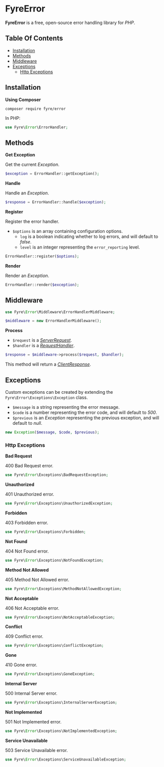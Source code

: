 # FyreError

**FyreError** is a free, open-source error handling library for *PHP*.


## Table Of Contents
- [Installation](#installation)
- [Methods](#methods)
- [Middleware](#middleware)
- [Exceptions](#exceptions)
    - [Http Exceptions](#http-exceptions)



## Installation

**Using Composer**

```
composer require fyre/error
```

In PHP:

```php
use Fyre\Error\ErrorHandler;
```


## Methods

**Get Exception**

Get the current *Exception*.

```php
$exception = ErrorHandler::getException();
```

**Handle**

Handle an *Exception*.

```php
$response = ErrorHandler::handle($exception);
```

**Register**

Register the error handler.

- `$options` is an array containing configuration options.
    - `log` is a boolean indicating whether to log errors, and will default to *false*.
    - `level` is an integer representing the `error_reporting` level.

```php
ErrorHandler::register($options);
```

**Render**

Render an *Exception*.

```php
ErrorHandler::render($exception);
```


## Middleware

```php
use Fyre\Error\Middleware\ErrorHandlerMiddleware;
```

```php
$middleware = new ErrorHandlerMiddleware();
```

**Process**

- `$request` is a [*ServerRequest*](https://github.com/elusivecodes/FyreServer#server-requests).
- `$handler` is a [*RequestHandler*](https://github.com/elusivecodes/FyreMiddleware#request-handlers).

```php
$response = $middleware->process($request, $handler);
```

This method will return a [*ClientResponse*](https://github.com/elusivecodes/FyreServer#client-responses).


## Exceptions

Custom exceptions can be created by extending the `Fyre\Error\Exceptions\Exception` class.

- `$message` is a string representing the error message.
- `$code` is a number representing the error code, and will default to *500*.
- `$previous` is an *Exception* representing the previous exception, and will default to *null*.

```php
new Exception($message, $code, $previous);
```


### Http Exceptions

**Bad Request**

400 Bad Request error.

```php
use Fyre\Error\Exceptions\BadRequestException;
```

**Unauthorized**

401 Unauthorized error.

```php
use Fyre\Error\Exceptions\UnauthorizedException;
```

**Forbidden**

403 Forbidden error.

```php
use Fyre\Error\Exceptions\Forbidden;
```

**Not Found**

404 Not Found error.

```php
use Fyre\Error\Exceptions\NotFoundException;
```

**Method Not Allowed**

405 Method Not Allowed error.

```php
use Fyre\Error\Exceptions\MethodNotAllowedException;
```

**Not Acceptable**

406 Not Acceptable error.

```php
use Fyre\Error\Exceptions\NotAcceptableException;
```

**Conflict**

409 Conflict error.

```php
use Fyre\Error\Exceptions\ConflictException;
```

**Gone**

410 Gone error.

```php
use Fyre\Error\Exceptions\GoneException;
```

**Internal Server**

500 Internal Server error.

```php
use Fyre\Error\Exceptions\InternalServerException;
```

**Not Implemented**

501 Not Implemented error.

```php
use Fyre\Error\Exceptions\NotImplementedException;
```

**Service Unavailable**

503 Service Unavailable error.

```php
use Fyre\Error\Exceptions\ServiceUnavailableException;
```